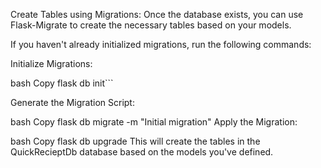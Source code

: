 Create Tables using Migrations:
Once the database exists, you can use Flask-Migrate to create the necessary tables based on your models.

If you haven't already initialized migrations, run the following commands:

Initialize Migrations:

bash
Copy
flask db init```

Generate the Migration Script:

bash
Copy
flask db migrate -m "Initial migration"
Apply the Migration:

bash
Copy
flask db upgrade
This will create the tables in the QuickRecieptDb database based on the models you've defined.